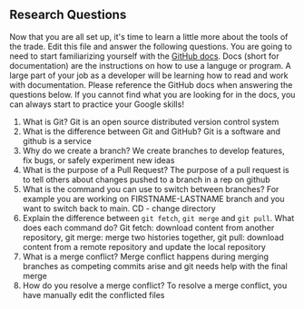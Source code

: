 ## Research Questions 

Now that you are all set up, it's time to learn a little more about the tools of the trade. Edit this file and answer the following questions. You are going to need to start familiarizing yourself with the [GitHub docs](https://docs.github.com/en). Docs (short for documentation) are the instructions on how to use a languge or program. A large part of your job as a developer will be learning how to read and work with documentation. Please reference the GitHub docs when answering the questions below. If you cannot find what you are looking for in the docs, you can always start to practice your Google skills!

1. What is Git? 
Git is an open source distributed version control system
2. What is the difference between Git and GitHub? 
Git is a software and github is a service
3. Why do we create a branch? 
We create branches to develop features, fix bugs, or safely experiment new ideas
4. What is the purpose of a Pull Request? 
The purpose of a pull request is to tell others about changes pushed to a branch in a rep on github
5. What is the command you can use to switch between branches? For example you are working on FIRSTNAME-LASTNAME branch and you want to switch back to main. 
CD - change directory 
6. Explain the difference between `git fetch`, `git merge` and `git pull`. What does each command do? 
Git fetch: download content from another repository, git merge: merge two histories together, git pull: download content from a remote repository and update the local repository
7. What is a merge conflict? 
Merge conflict happens during merging branches as competing commits arise and git needs help with the final merge 
8. How do you resolve a merge conflict? 
To resolve a merge conflict, you have manually edit the conflicted files     
